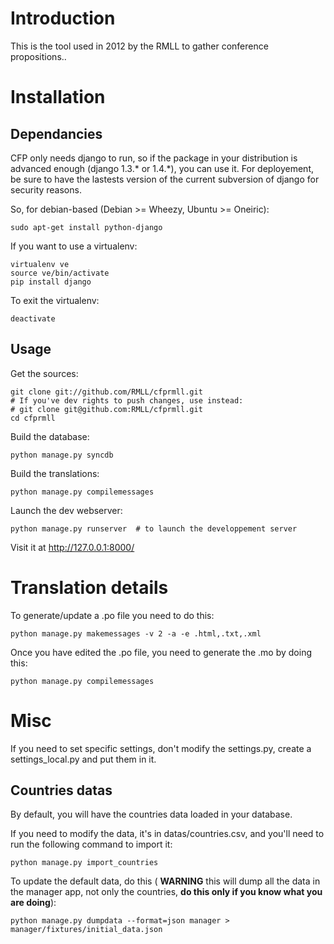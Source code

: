 Introduction
============

This is the tool used in 2012 by the RMLL to gather conference propositions..

Installation
============

Dependancies
------------

CFP only needs django to run, so if the package in your distribution is
advanced enough (django 1.3.\* or 1.4.\*), you can use it. For deployement, be
sure to have the lastests version of the current subversion of django for
security reasons.

So, for debian-based (Debian >= Wheezy, Ubuntu >= Oneiric):

    sudo apt-get install python-django

If you want to use a virtualenv:

    virtualenv ve
    source ve/bin/activate
    pip install django

To exit the virtualenv:

    deactivate

Usage
-----

Get the sources:

    git clone git://github.com/RMLL/cfprmll.git
    # If you've dev rights to push changes, use instead:
    # git clone git@github.com:RMLL/cfprmll.git
    cd cfprmll

Build the database:

    python manage.py syncdb

Build the translations:

    python manage.py compilemessages

Launch the dev webserver:

    python manage.py runserver  # to launch the developpement server

Visit it at http://127.0.0.1:8000/

Translation details
===================

To generate/update a .po file you need to do this:

    python manage.py makemessages -v 2 -a -e .html,.txt,.xml

Once you have edited the .po file, you need to generate the .mo by doing this:

    python manage.py compilemessages

Misc
====

If you need to set specific settings, don't modify the settings.py, create a
settings\_local.py and put them in it.

Countries datas
---------------

By default, you will have the countries data loaded in your database.

If you need to modify the data, it's in datas/countries.csv, and you'll need to
run the following command to import it:

    python manage.py import_countries

To update the default data, do this ( **WARNING** this will dump all the data in
the manager app, not only the countries, **do this only if you know what you are
doing**):

    python manage.py dumpdata --format=json manager > manager/fixtures/initial_data.json

